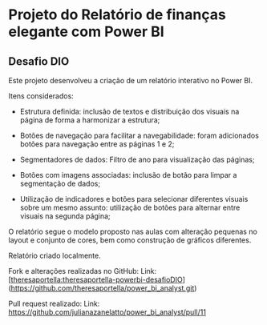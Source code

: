# Projeto do Relatório de finanças elegante com Power BI

## Desafio DIO

Este projeto desenvolveu a criação de um relatório interativo no Power BI. 

Itens considerados:

- Estrutura definida: inclusão de textos e distribuição dos visuais na página de forma a harmonizar a estrutura;
  
- Botões de navegação para facilitar a navegabilidade: foram adicionados botões para navegação entre as páginas 1 e 2;
  
- Segmentadores de dados: Filtro de ano para visualização das páginas;

-  Botões com imagens associadas: inclusão de botão para limpar a segmentação de dados;
  
- Utilização de indicadores e botões para selecionar diferentes visuais sobre um mesmo assunto: utilização de botões para alternar entre visuais na segunda página;

O relatório segue o modelo proposto nas aulas com alteração pequenas no layout e conjunto de cores, bem como construção de gráficos diferentes.

Relatório criado localmente.

Fork e alterações realizadas no GitHub: Link: [[theresaportella:theresaportella-powerbi-desafioDIO](https://github.com/theresaportella/power_bi_analyst.git)](https://github.com/theresaportella/power_bi_analyst.git)

Pull request realizado: Link: https://github.com/julianazanelatto/power_bi_analyst/pull/11




